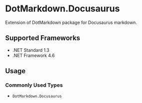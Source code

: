 # DotMarkdown.Docusaurus

Extension of DotMarkdown package for Docusaurus markdown.

## Supported Frameworks

* .NET Standard 1.3
* .NET Framework 4.6

## Usage 

### Commonly Used Types

* `DotMarkdown.Docusaurus`
